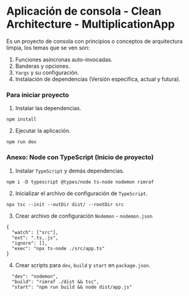 # Aplicación de consola - Clean Architecture - MultiplicationApp

Es un proyecto de consola con principios o conceptos de arquitectura limpia, los temas que se ven son:

1. Funciones asíncronas auto-invocadas.
2. Banderas y opciones. 
3. `Yargs` y su configuración.
4. Instalación de dependencias (Versión específica, actual y futura).

### Para iniciar proyecto

1. Instalar las dependencias. 
```
npm install
```

2. Ejecutar la aplicación. 
```
npm run dev
```

### Anexo: Node con TypeScript (Inicio de proyecto)

1. Instalar `TypeScript` y demás dependencias.
```
npm i -D typescript @types/node ts-node nodemon rimraf
```

2. Inicializar el archivo de configuración de `TypeScript`.
```
npx tsc --init --outDir dist/ --rootDir src
```

3. Crear archivo de configuración `Nodemon` - `nodemon.json`
```
{
  "watch": ["src"],
  "ext": ".ts,.js",
  "ignore": [],
  "exec": "npx ts-node ./src/app.ts"
}
```

4. Crear scripts para `dev`, `build` y `start` en `package.json`.

```
  "dev": "nodemon",
  "build": "rimraf ./dist && tsc",
  "start": "npm run build && node dist/app.js"
```



